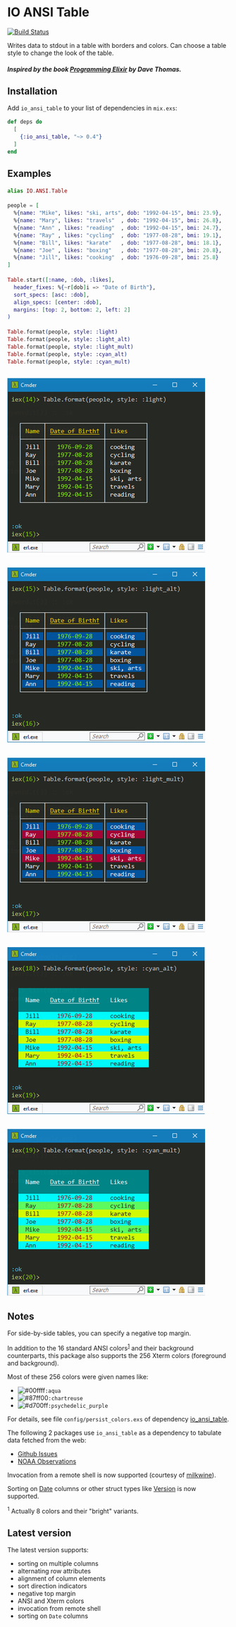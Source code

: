 # IO ANSI Table

[![Build Status](https://travis-ci.org/RaymondLoranger/io_ansi_table.svg?branch=master)](https://travis-ci.org/RaymondLoranger/io_ansi_table)

Writes data to stdout in a table with borders and colors.
Can choose a table style to change the look of the table.

##### Inspired by the book [Programming Elixir](https://pragprog.com/book/elixir16/programming-elixir-1-6) by Dave Thomas.

## Installation

Add `io_ansi_table` to your list of dependencies in `mix.exs`:

```elixir
def deps do
  [
    {:io_ansi_table, "~> 0.4"}
  ]
end
```

## Examples

```elixir
alias IO.ANSI.Table

people = [
  %{name: "Mike", likes: "ski, arts", dob: "1992-04-15", bmi: 23.9},
  %{name: "Mary", likes: "travels"  , dob: "1992-04-15", bmi: 26.8},
  %{name: "Ann" , likes: "reading"  , dob: "1992-04-15", bmi: 24.7},
  %{name: "Ray" , likes: "cycling"  , dob: "1977-08-28", bmi: 19.1},
  %{name: "Bill", likes: "karate"   , dob: "1977-08-28", bmi: 18.1},
  %{name: "Joe" , likes: "boxing"   , dob: "1977-08-28", bmi: 20.8},
  %{name: "Jill", likes: "cooking"  , dob: "1976-09-28", bmi: 25.8}
]

Table.start([:name, :dob, :likes],
  header_fixes: %{~r[dob]i => "Date of Birth"},
  sort_specs: [asc: :dob],
  align_specs: [center: :dob],
  margins: [top: 2, bottom: 2, left: 2]
)

Table.format(people, style: :light)
Table.format(people, style: :light_alt)
Table.format(people, style: :light_mult)
Table.format(people, style: :cyan_alt)
Table.format(people, style: :cyan_mult)
```
## ![light](images/light.png)
## ![light_alt](images/light_alt.png)
## ![light_mult](images/light_mult.png)
## ![cyan_alt](images/cyan_alt.png)
## ![cyan_mult](images/cyan_mult.png)

## Notes

For side-by-side tables, you can specify a negative top margin.

In addition to the 16 standard ANSI colors<sup>[1](#footnote1)</sup> and their
background counterparts, this package also supports the 256 Xterm colors (foreground and background).

Most of these 256 colors were given names like:
- ![#00ffff](https://placehold.it/15/00ffff/000000?text=+)`:aqua`
- ![#87ff00](https://placehold.it/15/87ff00/000000?text=+)`:chartreuse`
- ![#d700ff](https://placehold.it/15/d700ff/000000?text=+)`:psychedelic_purple`

For details, see file `config/persist_colors.exs` of dependency
[io_ansi_table](https://github.com/RaymondLoranger/io_ansi_table).

The following 2 packages use `io_ansi_table` as a dependency to tabulate
data fetched from the web:

  - [Github Issues](https://hex.pm/packages/github_issues)
  - [NOAA Observations](https://hex.pm/packages/noaa_observations)

Invocation from a remote shell is now supported (courtesy of [milkwine](https://github.com/milkwine)).

Sorting on [Date](https://hexdocs.pm/elixir/Date.html) columns or other struct
types like [Version](https://hexdocs.pm/elixir/Version.html) is now supported.

<sup><a name="footnote1">1</a></sup> Actually 8 colors and their "bright" variants.

## Latest version

The latest version supports:

  - sorting on multiple columns
  - alternating row attributes
  - alignment of column elements
  - sort direction indicators
  - negative top margin
  - ANSI and Xterm colors
  - invocation from remote shell
  - sorting on `Date` columns
